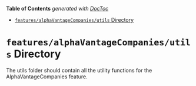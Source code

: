 <!-- START doctoc generated TOC please keep comment here to allow auto update -->
<!-- DON'T EDIT THIS SECTION, INSTEAD RE-RUN doctoc TO UPDATE -->

**Table of Contents** _generated with [DocToc](https://github.com/thlorenz/doctoc)_

- [`features/alphaVantageCompanies/utils` Directory](#featuresalphavantagecompaniesutils-directory)

<!-- END doctoc generated TOC please keep comment here to allow auto update -->

# `features/alphaVantageCompanies/utils` Directory

The utils folder should contain all the utility functions for the AlphaVantageCompanies feature.
